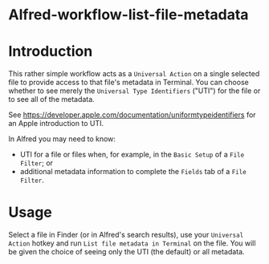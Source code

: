 # Alfred-workflow-list-file-metadata
# Introduction

This rather simple workflow acts as a `Universal Action` on a single selected file to provide access to that file's metadata in Terminal. You can choose whether to see merely the `Universal Type Identifiers` ("UTI") for the file or to see all of the metadata.

See <https://developer.apple.com/documentation/uniformtypeidentifiers> for an Apple introduction to UTI. 

In Alfred you may need to know:
- UTI for a file or files when, for example, in the `Basic Setup` of a `File Filter`; or
- additional metadata information to complete the `Fields` tab of a `File Filter`.

# Usage

Select a file in Finder (or in Alfred's search results), use your `Universal Action` hotkey and run `List file metadata in Terminal` on the file. You will be given the choice of seeing only the UTI (the default) or all metadata.
